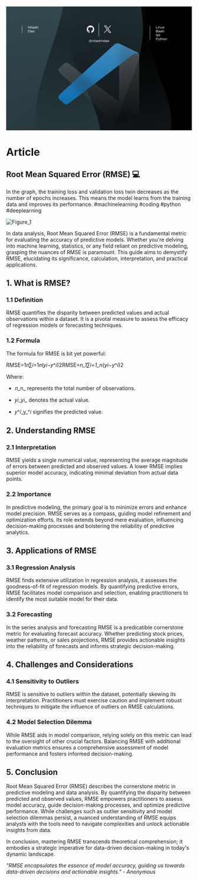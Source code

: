 ![](https://github.com/niladrridas/niladrridas/blob/main/GitHub-Niladri-VSCODE-README.png)

# Article

## Root Mean Squared Error (RMSE) 💻 

In the graph, the training loss and validation loss twin decreases as the number of epochs increases. This means the model learns from the training data and improves its performance.
#machinelearning #coding #python #deeplearning

![Figure_1](https://dev-to-uploads.s3.amazonaws.com/uploads/articles/pxul9ymo6l0ul6nq15v8.png)

In data analysis, Root Mean Squared Error (RMSE) is a fundamental metric for evaluating the accuracy of predictive models. Whether you're delving into machine learning, statistics, or any field reliant on predictive modeling, grasping the nuances of RMSE is paramount. This guide aims to demystify RMSE, elucidating its significance, calculation, interpretation, and practical applications.

1\. What is RMSE?
-----------------

### 1.1 Definition

RMSE quantifies the disparity between predicted values and actual observations within a dataset. It is a pivotal measure to assess the efficacy of regression models or forecasting techniques.

### 1.2 Formula

The formula for RMSE is bit yet powerful:

RMSE=1𝑛∑𝑖=1𝑛(𝑦𝑖−𝑦^𝑖)2RMSE=_n_1​∑_i_\=1_n_​(_yi_​−_y_^​_i_​)2

​Where:

*   𝑛_n_ represents the total number of observations.
    
*   𝑦𝑖_yi_​ denotes the actual value.
    
*   𝑦^𝑖_y_^​_i_​ signifies the predicted value.
    

2\. Understanding RMSE
----------------------

### 2.1 Interpretation

RMSE yields a single numerical value, representing the average magnitude of errors between predicted and observed values. A lower RMSE implies superior model accuracy, indicating minimal deviation from actual data points.

### 2.2 Importance

In predictive modeling, the primary goal is to minimize errors and enhance model precision. RMSE serves as a compass, guiding model refinement and optimization efforts. Its role extends beyond mere evaluation, influencing decision-making processes and bolstering the reliability of predictive analytics.

3\. Applications of RMSE
------------------------

### 3.1 Regression Analysis

RMSE finds extensive utilization in regression analysis, it assesses the goodness-of-fit of regression models. By quantifying predictive errors, RMSE facilitates model comparison and selection, enabling practitioners to identify the most suitable model for their data.

### 3.2 Forecasting

In the series analysis and forecasting RMSE is a predicatible cornerstone metric for evaluating forecast accuracy. Whether predicting stock prices, weather patterns, or sales projections, RMSE provides actionable insights into the reliability of forecasts and informs strategic decision-making.

4\. Challenges and Considerations
---------------------------------

### 4.1 Sensitivity to Outliers

RMSE is sensitive to outliers within the dataset, potentially skewing its interpretation. Practitioners must exercise caution and implement robust techniques to mitigate the influence of outliers on RMSE calculations.

### 4.2 Model Selection Dilemma

While RMSE aids in model comparison, relying solely on this metric can lead to the oversight of other crucial factors. Balancing RMSE with additional evaluation metrics ensures a comprehensive assessment of model performance and fosters informed decision-making.

5\. Conclusion
--------------

Root Mean Squared Error (RMSE) describes the cornerstone metric in predictive modeling and data analysis. By quantifying the disparity between predicted and observed values, RMSE empowers practitioners to assess model accuracy, guide decision-making processes, and optimize predictive performance. While challenges such as outlier sensitivity and model selection dilemmas persist, a nuanced understanding of RMSE equips analysts with the tools need to navigate complexities and unlock actionable insights from data.

In conclusion, mastering RMSE transcends theoretical comprehension; it embodies a strategic imperative for data-driven decision-making in today's dynamic landscape.

*"RMSE encapsulates the essence of model accuracy, guiding us towards data-driven decisions and actionable insights." - Anonymous*
